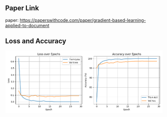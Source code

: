 ## Paper Link
paper: https://paperswithcode.com/paper/gradient-based-learning-applied-to-document

## Loss and Accuracy
![My Logo](loss_acc.png) 
